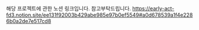 해당 프로젝트에 관한 노션 링크입니다. 참고부탁드립니다.
https://early-act-fd3.notion.site/ee131f92003b429abe985e97b0ef5549#a0d678539a1f4e2286b0a2de7e517cd8
